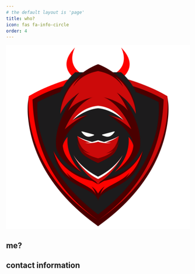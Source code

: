 ```yaml
---
# the default layout is 'page'
title: who?
icon: fas fa-info-circle
order: 4
---
```


<link rel="stylesheet" href="https://cdnjs.cloudflare.com/ajax/libs/font-awesome/4.7.0/css/font-awesome.min.css"> 

![logo.png](/assets/img/logo/logo.png)


## me? 


## contact information
